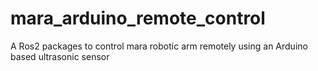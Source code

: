 # mara_arduino_remote_control
A Ros2 packages to control mara robotic arm remotely using an Arduino based ultrasonic sensor
